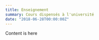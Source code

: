 ```yaml
---
title: Enseignement
summary: Cours dispensés à l'université
date: "2018-06-28T00:00:00Z"
---
```


Content is here
